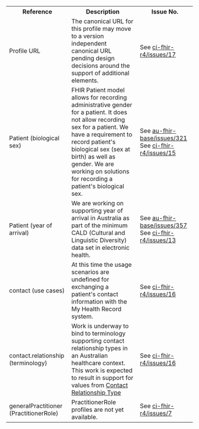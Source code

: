 <table class="list" width="100%">
<tbody>
  <tr>
    <th>Reference</th>
    <th>Description</th>
    <th>Issue No.</th>
  </tr>
  <tr>
    <td>Profile URL</td>
    <td>The canonical URL for this profile may move to a version independent canonical URL pending design decisions around the support of additional elements.</td>
    <td>See <a href="https://github.com/AuDigitalHealth/ci-fhir-r4/issues/17">ci-fhir-r4/issues/17</a></td>
  </tr>
  <tr>
    <td>Patient (biological sex)</td>
    <td>FHIR Patient model allows for recording administrative gender for a patient. It does not allow recording sex for a patient. We have a requirement to record patient's biological sex (sex at birth) as well as gender. We are working on solutions for recording a patient's biological sex.</td>
    <td>See <a href="https://github.com/hl7au/au-fhir-base/issues/321">au-fhir-base/issues/321</a> See <a href="https://github.com/AuDigitalHealth/ci-fhir-r4/issues/15">ci-fhir-r4/issues/15</a></td>
  </tr>
  <tr>
    <td>Patient (year of arrival)</td>
    <td>We are working on supporting year of arrival in Australia as part of the minimum CALD (Cultural and Linguistic Diversity) data set in electronic health.</td>
    <td>See <a href="https://github.com/hl7au/au-fhir-base/issues/357">au-fhir-base/issues/357</a> See <a href="https://github.com/AuDigitalHealth/ci-fhir-r4/issues/13">ci-fhir-r4/issues/13</a></td>
  </tr>
  <tr>
    <td>contact (use cases)</td>
    <td>At this time the usage scenarios are undefined for exchanging a patient's contact information with the My Health Record system.</td>
    <td>See <a href="https://github.com/AuDigitalHealth/ci-fhir-r4/issues/16">ci-fhir-r4/issues/16</a></td>
  </tr>
  <tr>
    <td>contact.relationship (terminology)</td>
    <td>Work is underway to bind to terminology supporting contact relationship types in an Australian healthcare context. This work is expected to result in support for values from <a href="https://healthterminologies.gov.au/fhir/ValueSet/contact-relationship-type-1">Contact Relationship Type</a></td>
    <td>See <a href="https://github.com/AuDigitalHealth/ci-fhir-r4/issues/16">ci-fhir-r4/issues/16</a></td>
  </tr>
  <tr>
    <td>generalPractitioner (PractitionerRole)</td>
    <td>PractitionerRole profiles are not yet available.</td>
    <td>See <a href="https://github.com/AuDigitalHealth/ci-fhir-r4/issues/7">ci-fhir-r4/issues/7</a></td>
  </tr>
</tbody>
</table>
